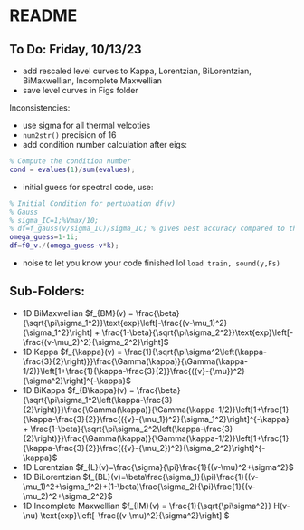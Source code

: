 # README

## To Do: Friday, 10/13/23
- add rescaled level curves to Kappa, Lorentzian, BiLorentzian, BiMaxwellian, Incomplete Maxwellian
- save level curves in Figs folder

Inconsistencies:
- use sigma for all thermal velcoties
- `num2str()` precision of 16
- add condition number calculation after eigs:
```m
% Compute the condition number
cond = evalues(1)/sum(evalues);
  ```
- initial guess for spectral code, use:
```m
% Initial Condition for pertubation df(v)
% Gauss
% sigma_IC=1;%Vmax/10;
% df=f_gauss(v/sigma_IC)/sigma_IC; % gives best accuracy compared to the other options
omega_guess=1-1i;
df=f0_v./(omega_guess-v*k);
```
- noise to let you know your code finished lol `load train, sound(y,Fs)`

## Sub-Folders:
- 1D BiMaxwellian $f_{BM}(v) = \frac{\beta}{\sqrt{\pi\sigma_1^2}}\text{exp}\left[-\frac{(v-\mu_1)^2}{\sigma_1^2}\right] + \frac{1-\beta}{\sqrt{\pi\sigma_2^2}}\text{exp}\left[-\frac{(v-\mu_2)^2}{\sigma_2^2}\right]$
- 1D Kappa $f_{\kappa}(v) = \frac{1}{\sqrt{\pi\sigma^2\left(\kappa-\frac{3}{2}\right)}}\frac{\Gamma(\kappa)}{\Gamma(\kappa-1/2)}\left[1+\frac{1}{\kappa-\frac{3}{2}}\frac{({v}-{\mu})^2}{\sigma^2}\right]^{-\kappa}$
- 1D BiKappa $f_{B\kappa}(v) = \frac{\beta}{\sqrt{\pi\sigma_1^2\left(\kappa-\frac{3}{2}\right)}}\frac{\Gamma(\kappa)}{\Gamma(\kappa-1/2)}\left[1+\frac{1}{\kappa-\frac{3}{2}}\frac{({v}-{\mu_1})^2}{\sigma_1^2}\right]^{-\kappa} + \frac{1-\beta}{\sqrt{\pi\sigma_2^2\left(\kappa-\frac{3}{2}\right)}}\frac{\Gamma(\kappa)}{\Gamma(\kappa-1/2)}\left[1+\frac{1}{\kappa-\frac{3}{2}}\frac{({v}-{\mu_2})^2}{\sigma_2^2}\right]^{-\kappa}$
- 1D Lorentzian $f_{L}(v)=\frac{\sigma}{\pi}\frac{1}{(v-\mu)^2+\sigma^2}$
- 1D BiLorentzian $f_{BL}(v)=\beta\frac{\sigma_1}{\pi}\frac{1}{(v-\mu_1)^2+\sigma_1^2}+(1-\beta)\frac{\sigma_2}{\pi}\frac{1}{(v-\mu_2)^2+\sigma_2^2}$
- 1D Incomplete Maxwellian $f_{IM}(v) = \frac{1}{\sqrt{\pi\sigma^2}} H(v-\nu) \text{exp}\left[-\frac{(v-\mu)^2}{\sigma^2}\right] $
